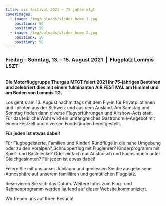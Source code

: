 ```yaml
---
title: air festival 2021 – 75 jahre mfgt
coverImages:
  - image: /img/uploads/slider_home_1.jpg
    positionx: 50
    positiony: 50
  - image: /img/uploads/slider_home_2.jpg
    positionx: 50
    positiony: 50
---
```

### Freitag – Sonntag, 13. – 15. August 2021  |  Flugplatz Lommis LSZT

\
**Die Motorfluggruppe Thurgau MFGT feiert 2021 ihr 75-jähriges Bestehen und zelebriert dies mit einem fulminanten AIR FESTIVAL am Himmel und am Boden von Lommis TG.**

Los geht's am 13. August nachmittags mit dem Fly-in für Privatpilotinnen und -piloten aus der Schweiz und aus dem Ausland. Am Samstag und Sonntag finden dann diverse Flugvorführungen und Airshow-Acts statt. \
Für das leibliche Wohl wird ein umfangreiches Gastronomie-Angebot mit einem Festzelt und diversen Foodständen bereitgestellt.

**Für jeden ist etwas dabei!**

Für Flugbegeisterte, Familien und Kinder! Rundflüge in die nahe Umgebung oder zu den Voralpen? Schnupperflug mit Fluglehrer? Kinderprogramm mit Spiel- und Bastelecke? Oder einfach nur Austausch und Fachsimpeln unter Gleichgesinnten? Für jeden ist etwas dabei!

Feiern Sie mit uns unser Jubiläum und geniessen Sie die ausgelassene Atmosphäre auf unserem familiären und gemütlichen Flugplatz. 

Reservieren Sie sich das Datum. Weitere Infos zum Flug- und Rahmenprogramm werden laufend auf dieser Website kommuniziert.

Wir freuen uns auf Ihren Besuch!
